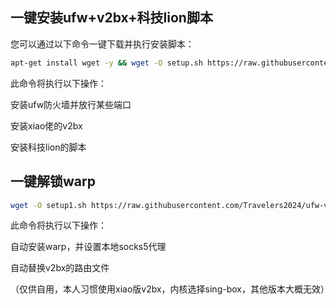 ## 一键安装ufw+v2bx+科技lion脚本

您可以通过以下命令一键下载并执行安装脚本：

```bash
apt-get install wget -y && wget -O setup.sh https://raw.githubusercontent.com/Travelers2024/ufw-v2bx-kejilion/main/setup.sh && chmod +x setup.sh && ./setup.sh
```

此命令将执行以下操作：

安装ufw防火墙并放行某些端口

安装xiao佬的v2bx

安装科技lion的脚本



## 一键解锁warp

```bash
wget -O setup1.sh https://raw.githubusercontent.com/Travelers2024/ufw-v2bx-kejilion/main/setup1.sh && chmod +x setup1.sh && ./setup1.sh
```

此命令将执行以下操作：

自动安装warp，并设置本地socks5代理

自动替换v2bx的路由文件

（仅供自用，本人习惯使用xiao版v2bx，内核选择sing-box，其他版本大概无效）
